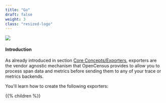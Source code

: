 ```yaml
---
title: "Go"
draft: false
weight: 3
class: "resized-logo"
---
```


![](/images/gopher.png)

#### Introduction
As already introduced in section [Core Concepts/Exporters](/core-concepts/exporters/), exporters
are the vendor agnostic mechanism that OpenCensus provides to allow you to process span data and metrics
before sending them to any of your trace or metrics backends.

You'll learn how to create the following exporters:

{{% children %}}
